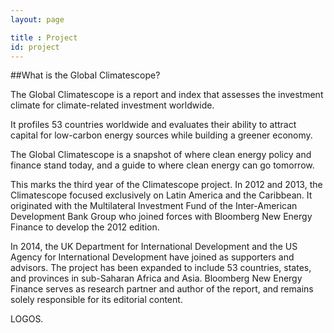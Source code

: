 ```yaml
---
layout: page

title : Project
id: project
---
```

##What is the Global Climatescope?

The Global Climatescope is a report and index that assesses the investment climate for climate-related investment worldwide.

It profiles 53 countries worldwide and evaluates their ability to attract capital for low-carbon energy sources while building a greener economy. 

The Global Climatescope is a snapshot of where clean energy policy and finance stand today, and a guide to where clean energy can go tomorrow.

This marks the third year of the Climatescope project. In 2012 and 2013, the Climatescope focused exclusively on Latin America and the Caribbean. It originated with the Multilateral Investment Fund of the Inter-American Development Bank Group who joined forces with Bloomberg New Energy Finance to develop the 2012 edition. 

In 2014, the UK Department for International Development and the US Agency for International Development have joined as supporters and advisors. The project has been expanded to include 53 countries, states, and provinces in sub-Saharan Africa and Asia. Bloomberg New Energy Finance serves as research partner and author of the report, and remains solely responsible for its editorial content.

LOGOS.